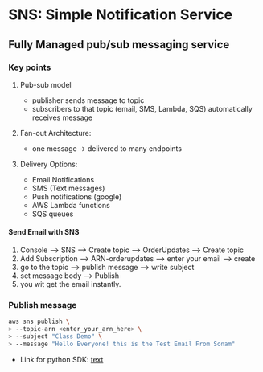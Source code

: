 # SNS: Simple Notification Service
## Fully Managed pub/sub messaging service

### Key points

1. Pub-sub model
    - publisher sends message to topic
    - subscribers to that topic (email, SMS, Lambda, SQS) automatically receives message
2. Fan-out Architecture:
    - one message -> delivered to many endpoints

3. Delivery Options:
    - Email Notifications
    - SMS (Text messages)
    - Push notifications (google)
    - AWS Lambda functions
    - SQS queues

#### Send Email with SNS

1. Console --> SNS --> Create topic --> OrderUpdates --> Create topic
2. Add Subscription --> ARN-orderupdates --> enter your email --> create
3. go to the topic --> publish message --> write subject
4. set message body --> Publish
5. you wit get the email instantly.

### Publish message
```bash
aws sns publish \
> --topic-arn <enter_your_arn_here> \
> --subject "Class Demo" \
> --message "Hello Everyone! this is the Test Email From Sonam"
```


- Link for python SDK: [text](https://docs.aws.amazon.com/code-library/latest/ug/python_3_sns_code_examples.html)